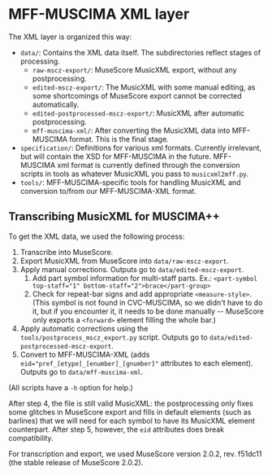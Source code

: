 MFF-MUSCIMA XML layer
=====================

The XML layer is organized this way:

* ``data/``: Contains the XML data itself. The subdirectories reflect stages of
  processing.
    * ``raw-mscz-export/``: MuseScore MusicXML export, without any postprocessing.
    * ``edited-mscz-export/``: The MusicXML with some manual editing, as some shortcomings
      of MuseScore export cannot be corrected automatically.
    * ``edited-postprocessed-mscz-export/``: MusicXML after automatic postprocessing.
    * ``mff-muscima-xml/``: After converting the MusicXML data into MFF-MUSCIMA format.
      This is the final stage.
* ``specification/``: Definitions for various xml formats. Currently
  irrelevant, but will contain the XSD for MFF-MUSCIMA in the future.
  MFF-MUSCIMA xml format is currently defined through the conversion
  scripts in tools as whatever MusicXML you pass to ``musicxml2mff.py``.
* ``tools/``: MFF-MUSCIMA-specific tools for handling MusicXML and
  conversion to/from our MFF-MUSCIMA-XML format.



Transcribing MusicXML for MUSCIMA++
------------------------------------

To get the XML data, we used the following process:

1. Transcribe into MuseScore.
2. Export MusicXML from MuseScore into ``data/raw-mscz-export``.
3. Apply manual corrections. Outputs go to ``data/edited-mscz-export``.
    1. Add part symbol information for multi-staff parts.
       Ex.: ``<part-symbol top-staff="1" bottom-staff="2">brace</part-group>``
    2. Check for repeat-bar signs and add appropriate ``<measure-style>``.
       (This symbol is not found in CVC-MUSCIMA, so we didn't have to do it,
       but if you encounter it, it needs to be done manually -- MuseScore
       only exports a ``<forward>`` element filling the whole bar.)
4. Apply automatic corrections using the ``tools/postprocess_mscz_export.py``
   script. Outputs go to ``data/edited-postprocessed-mscz-export``.
5. Convert to MFF-MUSCIMA-XML (adds ``eid="pref_[etype]_[enumber]_[gnumber]"``
   attributes to each element). Outputs go to `data/mff-muscima-xml`.

(All scripts have a `-h` option for help.)

After step 4, the file is still valid MusicXML: the postprocessing only fixes
some glitches in MuseScore export and fills in default elements (such as barlines)
that we will need for each symbol to have its MusicXML element counterpart.
After step 5, however, the `eid` attributes does break compatibility.

For transcription and export, we used MuseScore version 2.0.2, rev. f51dc11
(the stable release of MuseScore 2.0.2).